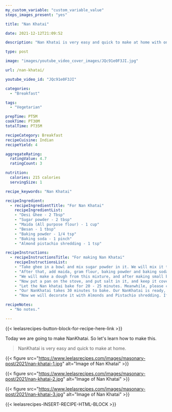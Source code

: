 ```yaml
---
my_custom_variable: "custom_variable_value"
steps_images_present: "yes"

title: "Nan Khatai"

date: 2021-12-12T21:09:52

description: "Nan Khatai is very easy and quick to make at home with only a few ingredients. It only takes about 30 minutes to make."

type: post

image: "images/youtube_video_cover_images/JQc91e0F3JI.jpg"

url: /nan-khatai/

youtube_video_id: "JQc91e0F3JI"

categories: 
  - "Breakfast"

tags:
  - "Vegetarian"

prepTime: PT5M
cookTime: PT30M
totalTime: PT35M

recipeCategory: Breakfast
recipeCuisine: Indian
recipeYield: 4

aggregateRating:
  ratingValue: 4.7
  ratingCount: 3

nutrition:
  calories: 215 calories
  servingSize: 1

recipe_keywords: "Nan Khatai"

recipeIngredient:
  - recipeIngredientTitle: "For Nan Khatai"
    recipeIngredientList:
    - "Desi Ghee - 2 Tbsp" 
    - "Sugar powder - 2 tbsp" 
    - "Maida (All purpose flour) - 1 cup" 
    - "Besan - 1 tbsp" 
    - "Baking powder - 1/4 tsp" 
    - "Baking soda - 1 pinch" 
    - "Almond pistachio shredding - 1 tsp" 

recipeInstructions:
  - recipeInstructionsTitle: "For making Nan Khatai"
    recipeInstructionsList:
    - "Take ghee in a bowl and mix sugar powder in it. We will mix it till it becomes foamy." 
    - "After that, add maida, gram flour, baking powder and baking soda to the ghee-sugar mixture and mix it well." 
    - "We will make a dough from this mixture, and after making small balls from that dough, make a ball and flatten it and keep it in a ghee-greased plate by pressing a little from the middle." 
    - "Now put a pan on the stove, and put salt in it, and keep it covered for ten minutes to get pre-heated. Then put a baking tray with NanKhatai on a stand in that pan and cover it." 
    - "Let the Nan khatai bake for 20 - 25 minutes. Meanwhile, please check whether it’s baked or not, by removing the lid once or twice." 
    - "Our NanKhatai takes 30 minutes to bake. Our NanKhatai is ready, now we will turn off the gas and leave it to cool down." 
    - "Now we will decorate it with Almonds and Pistachio shredding. If you want, you can also garnish with fruit jam. I have decorated it both ways. There you have it. Our delicious and crispy NanKhatai is ready to eat." 

recipeNotes:
  - "No notes." 

---
```


{{< leelasrecipes-button-block-for-recipe-here-link >}}

Today we are going to make NanKhatai. So let's learn how to make this.

> NanKhatai is very easy and quick to make at home.

{{< figure src="https://www.leelasrecipes.com/images/masonary-post/2021/nan-khatai-1.jpg" alt="Image of Nan Khatai" >}}

{{< figure src="https://www.leelasrecipes.com/images/masonary-post/2021/nan-khatai-2.jpg" alt="Image of Nan Khatai" >}}

{{< figure src="https://www.leelasrecipes.com/images/masonary-post/2021/nan-khatai-3.jpg" alt="Image of Nan Khatai" >}}

{{< leelasrecipes-INSERT-RECIPE-HTML-BLOCK >}}

